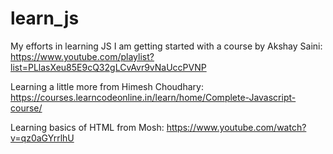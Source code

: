 # learn_js
My efforts in learning JS
I am getting started with a course by Akshay Saini:
https://www.youtube.com/playlist?list=PLlasXeu85E9cQ32gLCvAvr9vNaUccPVNP

Learning a little more from Himesh Choudhary:
https://courses.learncodeonline.in/learn/home/Complete-Javascript-course/

Learning basics of HTML from Mosh:
https://www.youtube.com/watch?v=qz0aGYrrlhU